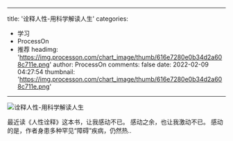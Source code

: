 
---
title: '诠释人性-用科学解读人生'
categories: 
 - 学习
 - ProcessOn
 - 推荐
headimg: 'https://img.processon.com/chart_image/thumb/616e7280e0b34d2a608c711e.png'
author: ProcessOn
comments: false
date: 2022-02-09 04:27:54
thumbnail: 'https://img.processon.com/chart_image/thumb/616e7280e0b34d2a608c711e.png'
---

<div>   
<img class="thumb" alt="诠释人性-用科学解读人生" src="https://img.processon.com/chart_image/thumb/616e7280e0b34d2a608c711e.png" referrerpolicy="no-referrer">
<p>最近读《人性诠释》这本书，让我感动不已。
感动之余，也让我激动不已。
感动的是，作者身患多种罕见“障碍”疾病，仍然热..</p>  
</div>
            